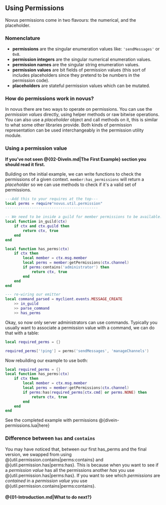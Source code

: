 ## Using Permissions

Novus permissions come in two flavours: the numerical, and the placeholder.

### Nomenclature

- **permissions** are the singular enumeration values like: `'sendMessages'` or `0x8`.
- **permission integers** are the singular numerical enumeration values.
- **permission names** are the singular string enumeration values.
- **permission values** are bit fields of permission values (this sort of includes placeholders since they pretend to be numbers in the permission code).
- **placeholders** are stateful permission values which can be mutated.

### How do permissions work in novus?

In novus there are two ways to operate on permissions. You can use the *permission values*
directly, using helper methods or raw bitwise operations. You can also use a *placeholder*
object and call methods on it, this is similar to what some other libraries provide. Both kinds of
permission representation can be used interchangeably in the permission utility module.

### Using a permission value

**If you've not seen @{02-DiveIn.md|The First Example} section you should read it first.**

Building on the initial example, we can write functions to check the permissions of a
given context. `member:has_permissions` will return a *placeholder* so we can use methods
to check if it's a valid set of permissions.

```lua
---Add this to your requires at the top---
local perms = require"novus.util.permission"
------------------------------------------

-- We need to be inside a guild for member permissions to be available.
local function in_guild(ctx)
    if ctx and ctx.guild then
        return ctx, true
    end
end

local function has_perms(ctx)
    if ctx then
        local member = ctx.msg.member
        local perms = member:getPermissions(ctx.channel)
        if perms:contains('administrator') then
            return ctx, true
        end
    end
end

--- re-wiring our emitter
local command_parsed = myclient.events.MESSAGE_CREATE
    >> in_guild
    >> parse_command
    >> has_perms
```

Okay, so now only server administrators can use commands. Typically you usually want
to associate a permission value with a command, we can do that with a table:

```lua
local required_perms = {}

required_perms['!ping'] = perms('sendMessages', 'manageChannels')
```

Now rebuilding our example to use both:

```lua
local required_perms = {}
local function has_perms(ctx)
    if ctx then
        local member = ctx.msg.member
        local perms = member:getPermissions(ctx.channel)
        if perms:has(required_perms[ctx.cmd] or perms.NONE) then
            return ctx, true
        end
    end
end
```

See the completed example with permissions @{divein-permissions.lua|here}

### Difference between `has` and `contains`

You may have noticed that, between our first has_perms and the final version,
we swapped from using @{util.permission.contains|perms:contains}
and @{util.permission.has|perms:has}. This is because when you want to
see if a *permission value* has all the permissions another *has* you use
@{util.permission.has|perms:has}. If you want to see which *permissions* are *contained* in a
*permission value* you use @{util.permission.contains|perms:contains}.

#### @{01-Introduction.md|What to do next?}

